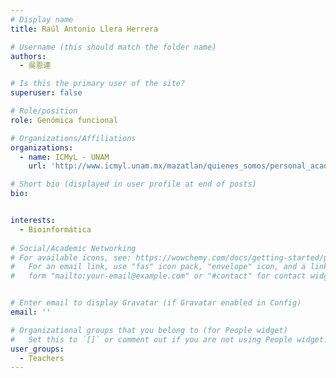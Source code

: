 ```yaml
---
# Display name
title: Raúl Antonio Llera Herrera

# Username (this should match the folder name)
authors:
  - 吳恩達

# Is this the primary user of the site?
superuser: false

# Role/position
role: Genómica funcional

# Organizations/Affiliations
organizations:
  - name: ICMyL - UNAM
    url: 'http://www.icmyl.unam.mx/mazatlan/quienes_somos/personal_academico/dr-raul-antonio-llera-herrera'

# Short bio (displayed in user profile at end of posts)
bio:


interests:
  - Bioinformática
 
# Social/Academic Networking
# For available icons, see: https://wowchemy.com/docs/getting-started/page-builder/#icons
#   For an email link, use "fas" icon pack, "envelope" icon, and a link in the
#   form "mailto:your-email@example.com" or "#contact" for contact widget.


# Enter email to display Gravatar (if Gravatar enabled in Config)
email: ''

# Organizational groups that you belong to (for People widget)
#   Set this to `[]` or comment out if you are not using People widget.
user_groups:
  - Teachers
---
```


